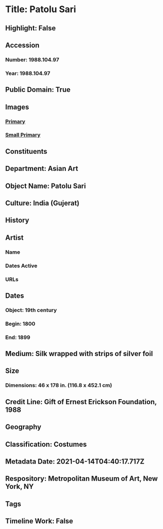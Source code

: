# Title: Patolu Sari
## Highlight: False
## Accession
### Number: 1988.104.97
### Year: 1988.104.97
## Public Domain: True
## Images
### [Primary](https://images.metmuseum.org/CRDImages/as/original/1988_104_97.JPG)
### [Small Primary](https://images.metmuseum.org/CRDImages/as/web-large/1988_104_97.JPG)
## Constituents
## Department: Asian Art
## Object Name: Patolu Sari
## Culture: India (Gujerat)
## History
## Artist
### Name
### Dates Active
### URLs
## Dates
### Object: 19th century
### Begin: 1800
### End: 1899
## Medium: Silk wrapped with strips of silver foil
## Size
### Dimensions: 46 x 178 in. (116.8 x 452.1 cm)
## Credit Line: Gift of Ernest Erickson Foundation, 1988
## Geography
## Classification: Costumes
## Metadata Date: 2021-04-14T04:40:17.717Z
## Respository: Metropolitan Museum of Art, New York, NY
## Tags
## Timeline Work: False